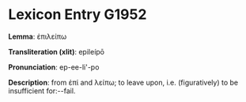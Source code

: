 # Lexicon Entry G1952

**Lemma**: ἐπιλείπω

**Transliteration (xlit)**: epileípō

**Pronunciation**: ep-ee-li'-po

**Description**:
from ἐπί and λείπω; to leave upon, i.e. (figuratively) to be insufficient for:--fail.
